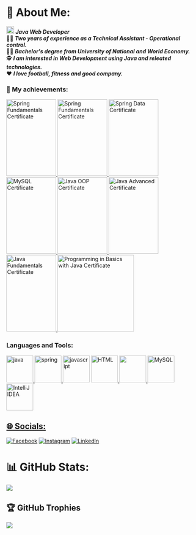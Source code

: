 # 💫 About Me:
<img src ="https://github.com/StefanHristov1997/StefanHristov1997/assets/133797718/4a7cc40b-0bcf-4068-8297-563d4d6df91c" width="20" height="20" /> <em> <strong>Java Web Developer</strong> </em> <br />
👨‍💼 <em> <strong>Two years of experience as a Technical Assistant - Operational control.</strong> </em> <br />
👨‍🎓 <em> <strong>Bachelor's degree from University of National and World Economy.</strong> </em> <br />
🕵️ <em> <strong>I am interested in Web Development using Java and releated technologies. </strong> </em> <br />
❤️ <em> <strong>I love football, fitness and good company. </strong> </em> <br />

### 🥳 My achievements:
<a href="https://softuni.bg/certificates/details/219351/da6a7944">
   <img src="https://github.com/StefanHristov1997/StefanHristov1997/assets/133797718/804fa575-f550-4f58-909b-e9cbc2affc53" alt="Spring Fundamentals Certificate" width="130" height="200"/>
</a>
<a href="https://www.udemy.com/certificate/UC-1840f57a-22f1-4a5b-a6a9-f04724e63260/">
  <img src="https://github.com/user-attachments/assets/1f5693c4-dd47-4aba-8bbf-591fcfbbc403" alt="Spring Fundamentals Certificate" width="130" height="200"/>
</a>
<a href="https://softuni.bg/certificates/details/209326/64bb13fb">
   <img src="https://github.com/StefanHristov1997/StefanHristov1997/assets/133797718/960ca98b-0304-4d4a-8284-34f5f159acb6" alt="Spring Data Certificate" width="130" height="200"/>
</a>
<a href="https://softuni.bg/certificates/details/202756/aa036a74">
<img src="https://github.com/StefanHristov1997/StefanHristov1997/assets/133797718/84aea044-11d5-4226-a800-f282aa102123" alt="MySQL Certificate" width="130" height="200" />
</a>
<a href="https://softuni.bg/certificates/details/195784/f304d6fc">
  <img src="https://github.com/StefanHristov1997/StefanHristov1997/assets/133797718/59b04347-9cf0-4b61-a2e2-aa30633b1b2d" alt="Java OOP Certificate" width="130" height="200" />
</a>
<a href="https://softuni.bg/certificates/details/188653/f45d247c">
  <img src="https://github.com/StefanHristov1997/Java_Advanced_Course/assets/133797718/c13421c3-a433-409f-845c-ca7f0d3e30fb" alt="Java Advanced Certificate" width="130" height="200" />
</a>
<a href="https://softuni.bg/certificates/details/179923/a28f01ab">
  <img src="https://github.com/StefanHristov1997/StefanHristov1997/assets/133797718/3de9447f-c3e5-47a5-964d-9c492b9d4a5c" alt="Java Fundamentals Certificate" width="130" height="200" />
</a>
<a href="https://softuni.bg/certificates/details/163770/fa4ce90b">
  <img src="https://github.com/StefanHristov1997/Programming_In_Basics_Course/assets/133797718/6b3b5f3f-ee4a-41d8-8ca4-48adfa47b84a" alt="Programming in Basics with Java Certificate" weidth="130" height="200" />
</a>


<h3 align="left">Languages and Tools:</h3>
<a href="https://www.java.com" target="_blank" rel="noreferrer"> <img src="https://github.com/StefanHristov1997/StefanHristov1997/assets/133797718/2a27dfd8-335e-4497-9010-d57adb80e964" alt="java" width="70" height="70"/>
<a href="https://spring.io/projects/spring-framework" target="_blank" rel="noreferrer"> <img src="https://github.com/StefanHristov1997/StefanHristov1997/assets/133797718/06a23294-456f-4158-84f0-3fc91d575b5a" alt="spring" width="70" height="70"/>
<a href="https://developer.mozilla.org/en-US/docs/Web/JavaScript">
  <img src="https://github.com/StefanHristov1997/StefanHristov1997/assets/133797718/332d328b-66a8-42b9-ad89-c6d6e31e5ebc" alt="javascript" width="70" height="70"></a>
</a>
<a href="https://developer.mozilla.org/en-US/docs/Web/HTML" target="_blank" rel="noreferrer"> <img src="https://github.com/StefanHristov1997/StefanHristov1997/assets/133797718/a68a4640-964a-4e8f-ad74-0abf7a843448" alt="HTML" widht="70" height="70" />
<a href="https://www.w3.org/Style/CSS/Overview.en.html" target="_blank" rel="noreferrer"> <img src="https://github.com/StefanHristov1997/StefanHristov1997/assets/133797718/4054bb68-f4cd-4633-a754-ef18d6d5d52e" al="CSS" width="70" height="70" />
<a href="https://www.mysql.com" target="_blank" rel="noreferrer"> <img src="https://github.com/StefanHristov1997/StefanHristov1997/assets/133797718/7b39b9b9-a0db-46d4-bcc9-037ee1f07013" alt="MySQL" width="70" height="70"/> 
<a href="https://www.jetbrains.com" target="_blank" rel="noreferrer"> <img src="https://github.com/StefanHristov1997/StefanHristov1997/assets/133797718/5ba4cf23-875d-4130-9a17-cc4ffce3084d" alt="IntelliJ IDEA" width="70" height="70" />



## 🌐 Socials:
[![Facebook](https://img.shields.io/badge/Facebook-%231877F2.svg?logo=Facebook&logoColor=white)](https://www.facebook.com/stefan.hristov.336?sk=wall&notif_id=1670657194203488&notif_t=wall&ref=notif) [![Instagram](https://img.shields.io/badge/Instagram-%23E4405F.svg?logo=Instagram&logoColor=white)](https://instagram.com/s_hristov_) [![LinkedIn](https://img.shields.io/badge/LinkedIn-%230077B5.svg?logo=linkedin&logoColor=white)](https://www.linkedin.com/in/stefan-hristov-5a2a36299/) 
# 📊 GitHub Stats:
![](https://github-readme-stats.vercel.app/api?username=StefanHristov1997&theme=monokai&hide_border=false&include_all_commits=false&count_private=false)<br/>

## 🏆 GitHub Trophies
![](https://github-profile-trophy.vercel.app/?username=StefanHristov1997&theme=dark&no-frame=false&no-bg=true&margin-w=4)


<!-- Proudly created with GPRM ( https://gprm.itsvg.in ) -->

